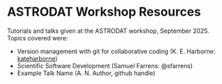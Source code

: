 # ASTRODAT Workshop Resources

Tutorials and talks given at the ASTRODAT workshop, September 2025.  Topics covered were:
- Version management with git for collaborative coding (K. E. Harborne: [kateharborne](https://github.com/kateharborne))
- Scientific Software Development (Samuel Farrens: @sfarrens)
- Example Talk Name (A. N. Author, github handle)
